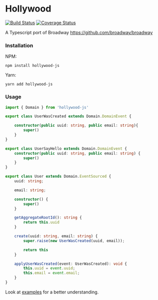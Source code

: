 # Hollywood

[](https://famfonts.com/wp-content/uploads/hollywood-wide.png)
[![Build Status](https://travis-ci.org/jorge07/hollywood.svg?branch=master)](https://travis-ci.org/jorge07/hollywood) [![Coverage Status](https://coveralls.io/repos/github/jorge07/hollywood/badge.svg?branch=master)](https://coveralls.io/github/jorge07/hollywood?branch=master)

A Typescript port of Broadway https://github.com/broadway/broadway

### Installation

NPM:

`npm install hollywood-js`

Yarn:

`yarn add hollywood-js`

### Usage

```typescript
import { Domain } from 'hollywood-js'

export class UserWasCreated extends Domain.DomainEvent {

    constructor(public uuid: string, public email: string){
        super()
    }
}

export class UserSayHello extends Domain.DomainEvent {
    constructor(public uuid: string, public email: string) {
        super()
    }
}

export class User extends Domain.EventSourced {
    uuid: string;

    email: string;

    constructor() {
        super()
    }

    getAggregateRootId(): string {
        return this.uuid
    }

    create(uuid: string, email: string) {
        super.raise(new UserWasCreated(uuid, email));

        return this
    }

    applyUserWasCreated(event: UserWasCreated): void {
        this.uuid = event.uuid;
        this.email = event.email;
    }
}
```

Look at [examples](https://github.com/jorge07/hollywood/tree/master/examples) for a better understanding.
